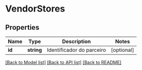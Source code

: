 # VendorStores

## Properties
Name | Type | Description | Notes
------------ | ------------- | ------------- | -------------
**id** | **string** | Identificador do parceiro | [optional] 

[[Back to Model list]](../README.md#documentation-for-models) [[Back to API list]](../README.md#documentation-for-api-endpoints) [[Back to README]](../README.md)


